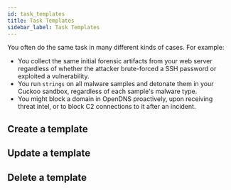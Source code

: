 ```yaml
---
id: task_templates
title: Task Templates
sidebar_label: Task Templates
---
```


You often do the same task in many different kinds of cases. For example:

- You collect the same initial forensic artifacts from your web server regardless of whether the attacker brute-forced a SSH password or exploited a vulnerability.
- You run `strings` on all malware samples and detonate them in your Cuckoo sandbox, regardless of
  each sample's malware type.
- You might block a domain in OpenDNS proactively, upon receiving threat intel, or to block C2 connections to it after an incident.

## Create a template

## Update a template

## Delete a template
